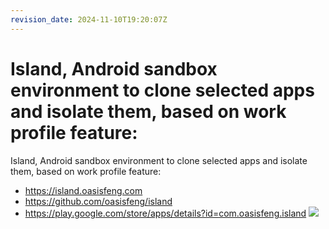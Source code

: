 ```yaml
---
revision_date: 2024-11-10T19:20:07Z
---
```

# Island, Android sandbox environment to clone selected apps and isolate them, based on work profile feature:
Island, Android sandbox environment to clone selected apps and isolate them, based on work profile feature:
* https://island.oasisfeng.com
* https://github.com/oasisfeng/island
* https://play.google.com/store/apps/details?id=com.oasisfeng.island
![](https://play-lh.googleusercontent.com/ywvaxXcH90yttClJvgHR5UsfDnGS_YNtFiW6fQJm1p7_6HX9Dbn0v2J9gIzOOKFYQOnA)